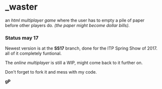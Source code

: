 # _waster

an *html multiplayer game* where the user has to empty a pile of paper before other players do. *(the paper might become dollar bills).*

### Status may 17

Newest version is at the **SS17** branch, done for the ITP Spring Show of 2017. all of it completely funtional. 

The *online multiplayer* is still a WIP, might come back to it further on.

Don't forget to fork it and mess with my code. 

**gP**
